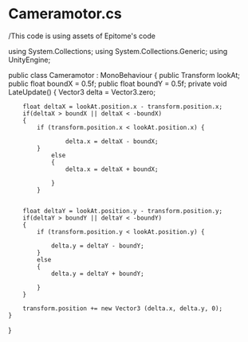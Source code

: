# Cameramotor.cs
/This code is using assets of Epitome's code


using System.Collections;
using System.Collections.Generic;
using UnityEngine;

public class Cameramotor : MonoBehaviour {
	public Transform lookAt;
	public float boundX = 0.5f;
	public float boundY = 0.5f;
	private void LateUpdate()
	{
		Vector3 delta = Vector3.zero;

		float deltaX = lookAt.position.x - transform.position.x;
		if(deltaX > boundX || deltaX < -boundX)
		{
			if (transform.position.x < lookAt.position.x) {
				
					delta.x = deltaX - boundX;
			}
				else
				{
					delta.x = deltaX + boundX;
						
				}
			}


		float deltaY = lookAt.position.y - transform.position.y;
		if(deltaY > boundY || deltaY < -boundY)
		{
			if (transform.position.y < lookAt.position.y) {

				delta.y = deltaY - boundY;
			}
			else
			{
				delta.y = deltaY + boundY;

			}
		}

		transform.position += new Vector3 (delta.x, delta.y, 0);
	}
}
